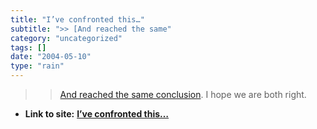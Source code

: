```yaml
---
title: "I’ve confronted this…"
subtitle: ">> [And reached the same"
category: "uncategorized"
tags: []
date: "2004-05-10"
type: "rain"
---
```

>>

>> [And reached the same
conclusion](<http://www.csmonitor.com/2004/0510/p09s02-comd.html>). I hope we
are both right.


* **Link to site:** **[I’ve confronted this…](None)**